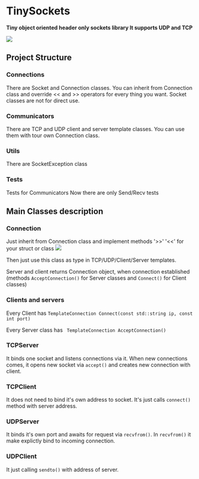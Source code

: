 # TinySockets
**Tiny object oriented header only sockets library
It supports UDP and TCP**

![](https://habrastorage.org/files/858/6a0/e83/8586a0e83c0c49d6936f2c0b2785c2ac.png)

## Project Structure
### Connections
There are Socket and Connection classes.
You can inherit from Connection class and override << and >> operators for every thing you want.
Socket classes are not for direct use.

### Communicators
There are TCP and UDP client and server template classes.
You can use them with tour own Connection class.

### Utils
There are SocketException class

### Tests
Tests for Communicators
Now there are only Send/Recv tests


## Main Classes description
### Connection
Just inherit from Connection class and implement methods '>>' '<<' for your struct or class
![](https://habrastorage.org/files/619/2dc/2b4/6192dc2b4731432daf15a04ed318997d.png)

Then just use this class as type in TCP/UDP/Client/Server templates.

Server and client returns Connection object, when connection established
(methods `AcceptConnection()` for Server classes and `Connect()` for Client classes)


### Clients and servers
Every Client has
`TemplateConnection Connect(const std::string ip, const int port)`

Every Server class has
` TemplateConnection AcceptConnection()`

### TCPServer
It binds one socket and listens connections via it.
When new connections comes, it opens new socket via `accept()`
and creates new connection with client.

### TCPClient
It does not need to bind it's own address to socket.
It's just calls `connect()` method with server address.

### UDPServer
It binds it's own port and awaits for request via `recvfrom()`.
In `recvfrom()` it make explictly bind to incoming connection.

### UDPClient
It just calling `sendto()` with address of server.


